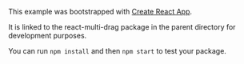 This example was bootstrapped with [Create React App](https://github.com/facebook/create-react-app).

It is linked to the react-multi-drag package in the parent directory for development purposes.

You can run `npm install` and then `npm start` to test your package.
